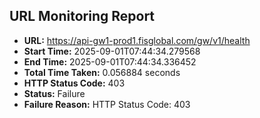 ## URL Monitoring Report

- **URL:** https://api-gw1-prod1.fisglobal.com/gw/v1/health
- **Start Time:** 2025-09-01T07:44:34.279568
- **End Time:** 2025-09-01T07:44:34.336452
- **Total Time Taken:** 0.056884 seconds
- **HTTP Status Code:** 403
- **Status:** Failure
- **Failure Reason:** HTTP Status Code: 403
